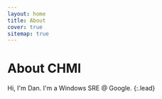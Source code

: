 ```yaml
---
layout: home
title: About
cover: true
sitemap: true
---
```


# About CHMI
Hi, I'm Dan. I'm a Windows SRE @ Google.
{:.lead}